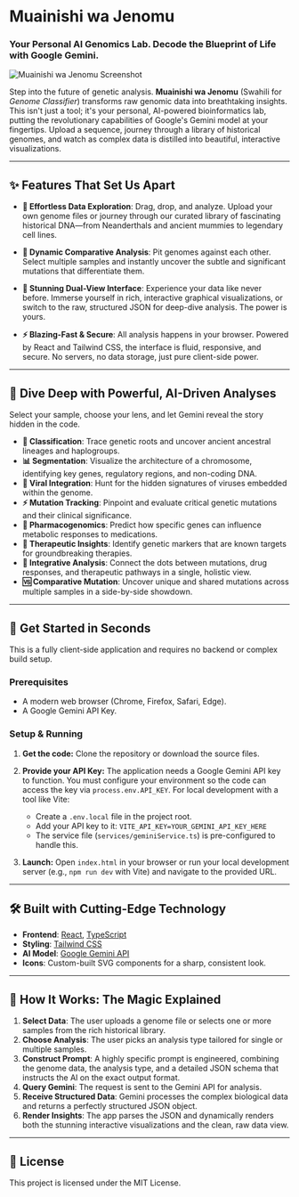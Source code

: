 # Muainishi wa Jenomu
### Your Personal AI Genomics Lab. Decode the Blueprint of Life with Google Gemini.

![Muainishi wa Jenomu Screenshot](https://storage.googleapis.com/aistudio-public/gallery/a3014798-e4b9-4709-a764-f65c69707293/app-screenshot.png)

Step into the future of genetic analysis. **Muainishi wa Jenomu** (Swahili for *Genome Classifier*) transforms raw genomic data into breathtaking insights. This isn't just a tool; it's your personal, AI-powered bioinformatics lab, putting the revolutionary capabilities of Google's Gemini model at your fingertips. Upload a sequence, journey through a library of historical genomes, and watch as complex data is distilled into beautiful, interactive visualizations.

---

## ✨ Features That Set Us Apart

- **🚀 Effortless Data Exploration**: Drag, drop, and analyze. Upload your own genome files or journey through our curated library of fascinating historical DNA—from Neanderthals and ancient mummies to legendary cell lines.

- **🔄 Dynamic Comparative Analysis**: Pit genomes against each other. Select multiple samples and instantly uncover the subtle and significant mutations that differentiate them.

- **🎨 Stunning Dual-View Interface**: Experience your data like never before. Immerse yourself in rich, interactive graphical visualizations, or switch to the raw, structured JSON for deep-dive analysis. The power is yours.

- **⚡ Blazing-Fast & Secure**: All analysis happens in your browser. Powered by React and Tailwind CSS, the interface is fluid, responsive, and secure. No servers, no data storage, just pure client-side power.

---

## 🔬 Dive Deep with Powerful, AI-Driven Analyses

Select your sample, choose your lens, and let Gemini reveal the story hidden in the code.

- **🧬 Classification**: Trace genetic roots and uncover ancient ancestral lineages and haplogroups.
- **📊 Segmentation**: Visualize the architecture of a chromosome, identifying key genes, regulatory regions, and non-coding DNA.
- **🦠 Viral Integration**: Hunt for the hidden signatures of viruses embedded within the genome.
- **⚡ Mutation Tracking**: Pinpoint and evaluate critical genetic mutations and their clinical significance.
- **💊 Pharmacogenomics**: Predict how specific genes can influence metabolic responses to medications.
- **🎯 Therapeutic Insights**: Identify genetic markers that are known targets for groundbreaking therapies.
- **🔗 Integrative Analysis**: Connect the dots between mutations, drug responses, and therapeutic pathways in a single, holistic view.
- **🆚 Comparative Mutation**: Uncover unique and shared mutations across multiple samples in a side-by-side showdown.

---

## 🚀 Get Started in Seconds

This is a fully client-side application and requires no backend or complex build setup.

### Prerequisites

- A modern web browser (Chrome, Firefox, Safari, Edge).
- A Google Gemini API Key.

### Setup & Running

1.  **Get the code:** Clone the repository or download the source files.

2.  **Provide your API Key:** The application needs a Google Gemini API key to function. You must configure your environment so the code can access the key via `process.env.API_KEY`. For local development with a tool like Vite:
    - Create a `.env.local` file in the project root.
    - Add your API key to it: `VITE_API_KEY=YOUR_GEMINI_API_KEY_HERE`
    - The service file (`services/geminiService.ts`) is pre-configured to handle this.

3.  **Launch:** Open `index.html` in your browser or run your local development server (e.g., `npm run dev` with Vite) and navigate to the provided URL.

---

## 🛠️ Built with Cutting-Edge Technology

- **Frontend**: [React](https://reactjs.org/), [TypeScript](https://www.typescriptlang.org/)
- **Styling**: [Tailwind CSS](https://tailwindcss.com/)
- **AI Model**: [Google Gemini API](https://ai.google.dev/)
- **Icons**: Custom-built SVG components for a sharp, consistent look.

---

## 🔬 How It Works: The Magic Explained

1.  **Select Data**: The user uploads a genome file or selects one or more samples from the rich historical library.
2.  **Choose Analysis**: The user picks an analysis type tailored for single or multiple samples.
3.  **Construct Prompt**: A highly specific prompt is engineered, combining the genome data, the analysis type, and a detailed JSON schema that instructs the AI on the exact output format.
4.  **Query Gemini**: The request is sent to the Gemini API for analysis.
5.  **Receive Structured Data**: Gemini processes the complex biological data and returns a perfectly structured JSON object.
6.  **Render Insights**: The app parses the JSON and dynamically renders both the stunning interactive visualizations and the clean, raw data view.

---

## 📄 License

This project is licensed under the MIT License.
